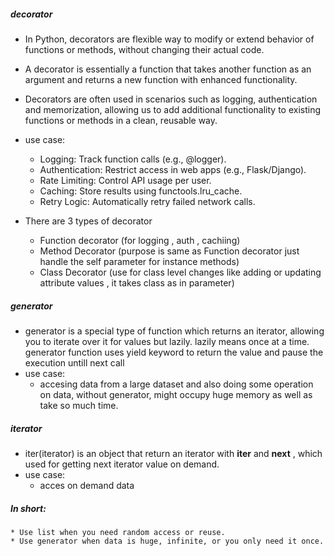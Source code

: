 ##### decorator
- In Python, decorators are flexible way to modify or extend behavior of functions or methods, without changing their actual code. 

- A decorator is essentially a function that takes another function as an argument and returns a new function with enhanced functionality. 

- Decorators are often used in scenarios such as logging, authentication and memorization, allowing us to add additional functionality to existing functions or methods in a clean, reusable way.

- use case:
    - Logging: Track function calls (e.g., @logger).
    - Authentication: Restrict access in web apps (e.g., Flask/Django).
    - Rate Limiting: Control API usage per user.
    - Caching: Store results using functools.lru_cache.
    - Retry Logic: Automatically retry failed network calls.

- There are 3 types of decorator
    - Function decorator (for logging , auth , cachiing)
    - Method Decorator (purpose is same as Function decorator just handle the self parameter for instance methods)
    - Class Decorator (use for class level changes like adding or updating attribute values , it takes class as in parameter)

##### generator
- generator is a special type of function which returns an iterator, allowing you to iterate over it for values but lazily. lazily means once at a time. generator function uses yield keyword to return the value and pause the execution untill next call
- use case:
    - accesing data from a large dataset and also doing some operation on data, without generator, might occupy huge memory as well as take so much time.

##### iterator
- iter(iterator) is an object that return an iterator with __iter__ and __next__ , which used for getting next iterator value on demand.
- use case:
    - acces on demand data

##### In short:
    * Use list when you need random access or reuse.
    * Use generator when data is huge, infinite, or you only need it once.

